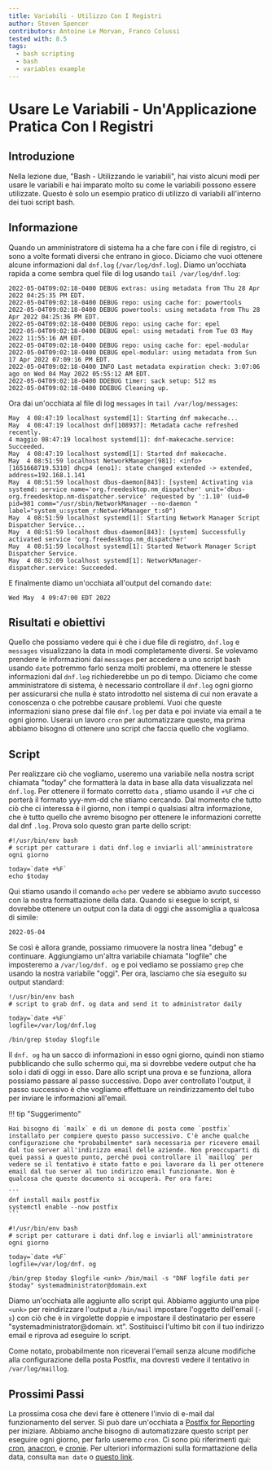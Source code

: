 ```yaml
---
title: Variabili - Utilizzo Con I Registri
author: Steven Spencer
contributors: Antoine Le Morvan, Franco Colussi
tested with: 8.5
tags:
  - bash scripting
  - bash
  - variables example
---
```


# Usare Le Variabili - Un'Applicazione Pratica Con I Registri

## Introduzione

Nella lezione due, "Bash - Utilizzando le variabili", hai visto alcuni modi per usare le variabili e hai imparato molto su come le variabili possono essere utilizzate. Questo è solo un esempio pratico di utilizzo di variabili all'interno dei tuoi script bash.

## Informazione

Quando un amministratore di sistema ha a che fare con i file di registro, ci sono a volte formati diversi che entrano in gioco. Diciamo che vuoi ottenere alcune informazioni dal `dnf.log` (`/var/log/dnf.log`). Diamo un'occhiata rapida a come sembra quel file di log usando `tail /var/log/dnf.log`:


```
2022-05-04T09:02:18-0400 DEBUG extras: using metadata from Thu 28 Apr 2022 04:25:35 PM EDT.
2022-05-04T09:02:18-0400 DEBUG repo: using cache for: powertools
2022-05-04T09:02:18-0400 DEBUG powertools: using metadata from Thu 28 Apr 2022 04:25:36 PM EDT.
2022-05-04T09:02:18-0400 DEBUG repo: using cache for: epel
2022-05-04T09:02:18-0400 DEBUG epel: using metadati from Tue 03 May 2022 11:55:16 AM EDT.
2022-05-04T09:02:18-0400 DEBUG repo: using cache for: epel-modular
2022-05-04T09:02:18-0400 DEBUG epel-modular: using metadata from Sun 17 Apr 2022 07:09:16 PM EDT.
2022-05-04T09:02:18-0400 INFO Last metadata expiration check: 3:07:06 ago on Wed 04 May 2022 05:55:12 AM EDT.
2022-05-04T09:02:18-0400 DDEBUG timer: sack setup: 512 ms
2022-05-04T09:02:18-0400 DDEBUG Cleaning up.
```

Ora dai un'occhiata al file di log `messages` in `tail /var/log/messages`:

```
May  4 08:47:19 localhost systemd[1]: Starting dnf makecache...
May  4 08:47:19 localhost dnf[108937]: Metadata cache refreshed recently.
4 maggio 08:47:19 localhost systemd[1]: dnf-makecache.service: Succeeded.
May  4 08:47:19 localhost systemd[1]: Started dnf makecache.
May  4 08:51:59 localhost NetworkManager[981]: <info>  [1651668719.5310] dhcp4 (eno1): state changed extended -> extended, address=192.168.1.141
May  4 08:51:59 localhost dbus-daemon[843]: [system] Activating via systemd: service name='org.freedesktop.nm_dispatcher' unit='dbus-org.freedesktop.nm-dispatcher.service' requested by ':1.10' (uid=0 pid=981 comm="/usr/sbin/NetworkManager --no-daemon " label="system_u:system_r:NetworkManager_t:s0")
May  4 08:51:59 localhost systemd[1]: Starting Network Manager Script Dispatcher Service...
May  4 08:51:59 localhost dbus-daemon[843]: [system] Successfully activated service 'org.freedesktop.nm_dispatcher'
May  4 08:51:59 localhost systemd[1]: Started Network Manager Script Dispatcher Service.
May  4 08:52:09 localhost systemd[1]: NetworkManager-dispatcher.service: Succeeded.
```

E finalmente diamo un'occhiata all'output del comando `date`:

```
Wed May  4 09:47:00 EDT 2022
```

## Risultati e obiettivi

Quello che possiamo vedere qui è che i due file di registro, `dnf.log` e `messages` visualizzano la data in modi completamente diversi. Se volevamo prendere le informazioni dai `messages` per accedere a uno script bash usando `date` potremmo farlo senza molti problemi, ma ottenere le stesse informazioni dal `dnf.log` richiederebbe un po di tempo. Diciamo che come amministratore di sistema, è necessario controllare il `dnf.log` ogni giorno per assicurarsi che nulla è stato introdotto nel sistema di cui non eravate a conoscenza o che potrebbe causare problemi. Vuoi che queste informazioni siano prese dal file `dnf.log` per data e poi inviate via email a te ogni giorno. Userai un lavoro `cron` per automatizzare questo, ma prima abbiamo bisogno di ottenere uno script che faccia quello che vogliamo.

## Script

Per realizzare ciò che vogliamo, useremo una variabile nella nostra script chiamata "today" che formatterà la data in base alla data visualizzata nel `dnf.log`.  Per ottenere il formato corretto `data` , stiamo usando il `+%F` che ci porterà il formato yyy-mm-dd che stiamo cercando. Dal momento che tutto ciò che ci interessa è il giorno, non i tempi o qualsiasi altra informazione, che è tutto quello che avremo bisogno per ottenere le informazioni corrette dal dnf `.log`. Prova solo questo gran parte dello script:

```
#!/usr/bin/env bash
# script per catturare i dati dnf.log e inviarli all'amministratore ogni giorno

today=`date +%F`
echo $today
```

Qui stiamo usando il comando `echo` per vedere se abbiamo avuto successo con la nostra formattazione della data. Quando si esegue lo script, si dovrebbe ottenere un output con la data di oggi che assomiglia a qualcosa di simile:

```
2022-05-04
```

Se così è allora grande, possiamo rimuovere la nostra linea "debug" e continuare. Aggiungiamo un'altra variabile chiamata "logfile" che imposteremo a `/var/log/dnf. og` e poi vediamo se possiamo `grep` che usando la nostra variabile "oggi". Per ora, lasciamo che sia eseguito su output standard:

```
!/usr/bin/env bash
# script to grab dnf. og data and send it to administrator daily

today=`date +%F`
logfile=/var/log/dnf.log

/bin/grep $today $logfile
```

Il `dnf. og` ha un sacco di informazioni in esso ogni giorno, quindi non stiamo pubblicando che sullo schermo qui, ma si dovrebbe vedere output che ha solo i dati di oggi in esso. Dare allo script una prova e se funziona, allora possiamo passare al passo successivo. Dopo aver controllato l'output, il passo successivo è che vogliamo effettuare un reindirizzamento del tubo per inviare le informazioni all'email.

!!! tip "Suggerimento"

    Hai bisogno di `mailx` e di un demone di posta come `postfix` installato per compiere questo passo successivo. C'è anche qualche configurazione che *probabilmente* sarà necessaria per ricevere email dal tuo server all'indirizzo email delle aziende. Non preoccuparti di quei passi a questo punto, perché puoi controllare il `maillog` per vedere se il tentativo è stato fatto e poi lavorare da lì per ottenere email dal tuo server al tuo indirizzo email funzionante. Non è qualcosa che questo documento si occuperà. Per ora fare:

    ```
    dnf install mailx postfix
    systemctl enable --now postfix
    ```

```
#!/usr/bin/env bash
# script per catturare i dati dnf.log e inviarli all'amministratore ogni giorno

today=`date +%F`
logfile=/var/log/dnf. og

/bin/grep $today $logfile <unk> /bin/mail -s "DNF logfile dati per $today" systemadministrator@domain.ext
```

Diamo un'occhiata alle aggiunte allo script qui. Abbiamo aggiunto una pipe `<unk>` per reindirizzare l'output a `/bin/mail` impostare l'oggetto dell'email (`-s`) con ciò che è in virgolette doppie e impostare il destinatario per essere "systemadministrator@domain. xt". Sostituisci l'ultimo bit con il tuo indirizzo email e riprova ad eseguire lo script.

Come notato, probabilmente non riceverai l'email senza alcune modifiche alla configurazione della posta Postfix, ma dovresti vedere il tentativo in `/var/log/maillog`.

## Prossimi Passi

La prossima cosa che devi fare è ottenere l'invio di e-mail dal funzionamento del server. Si può dare un'occhiata a [Postfix for Reporting](../../../guides/email/postfix_reporting.md) per iniziare. Abbiamo anche bisogno di automatizzare questo script per eseguire ogni giorno, per farlo useremo `cron`. Ci sono più riferimenti qui: [cron](../../../guides/automation/cron_jobs_howto.md), [anacron](../../../guides/automation/anacron.md), e [cronie](../../../guides/automation/cronie.md). Per ulteriori informazioni sulla formattazione della data, consulta `man date` o [questo link](https://man7.org/linux/man-pages/man1/date.1.html).
